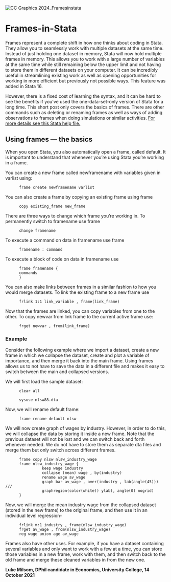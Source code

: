 ![CC Graphics 2024_Framesinstata](https://github.com/csae-coders-corner/Frames-in-Stata/assets/148211163/4a19b3b8-21d4-49e0-b5f6-8bd23c25c69d)

# Frames-in-Stata

Frames represent a complete shift in how one thinks about coding in Stata. They allow you to seamlessly work with multiple datasets at the same time. Instead of just holding one dataset in memory, Stata will now hold multiple frames in memory. This allows you to work with a large number of variables at the same time while still remaining below the upper limit and not having to store them in different datasets on your computer. It can be incredibly useful in streamlining existing work as well as opening opportunities for working in more efficient but previously not possible ways. This feature was added in Stata 16.

However, there is a fixed cost of learning the syntax, and it can be hard to see the benefits if you’ve used the one-data-set-only version of Stata for a long time. This short post only covers the basics of frames. There are other commands such as deleting or renaming frames as well as ways of adding observations to frames when doing simulations or similar activities. [For more details see this Stata help file.](https://www.stata.com/manuals/dframesintro.pdf)

## Using frames — the basics
When you open Stata, you also automatically open a frame, called default. It is important to understand that whenever you’re using Stata you’re working in a frame.

You can create a new frame called newframename with variables given in varlist using:

          frame create newframename varlist

You can also create a frame by copying an existing frame using frame

          copy existing_frame new_frame

There are three ways to change which frame you’re working in. To permanently switch to framename use frame

          change framename

To execute a command on data in framename use frame 

          framename : command

To execute a block of code on data in framename use

          frame framename { 
          commands
          }

You can also make links between frames in a similar fashion to how you would merge datasets. To link the existing frame to a new frame use

          frlink 1:1 link_variable , frame(link_frame)

Now that the frames are linked, you can copy variables from one to the other. To copy newvar from link frame to the current active frame use:

          frget newvar , from(link_frame)


### Example
Consider the following example where we import a dataset, create a new frame in which we collapse the dataset, create and plot a variable of importance, and then merge it back into the main frame. Using frames allows us to not have to save the data in a different file and makes it easy to switch between the main and collapsed versions.

We will first load the sample dataset:

          clear all 

          sysuse nlsw88.dta

Now, we will rename default frame:

          frame rename default nlsw

We will now create graph of wages by industry. However, in order to do this, we will collapse the data by storing it inside a new frame. Note that the previous dataset will not be lost and we can switch back and forth whenever needed. We do not have to store them as separate dta files and merge them but only switch across different frames.

          frame copy nlsw nlsw_industry_wage
          frame nlsw_industry_wage {             
                    keep wage industry
                    collapse (mean) wage , by(industry) 
                    rename wage av_wage
                    graph bar av_wage , over(industry , lab(angle(45))) ///
                    graphregion(color(white)) ylab(, angle(0) nogrid)
          }

Now, we will merge the mean industry wage from the collapsed dataset (stored in the new frame) to the original frame, and then use it in an individual level regression-

          frlink m:1 industry , frame(nlsw_industry_wage) 
          frget av_wage , from(nlsw_industry_wage) 
          reg wage union age av_wage

Frames also have other uses. For example, if you have a dataset containing several variables and only want to work with a few at a time, you can store those variables in a new frame, work with them, and then switch back to the old frame and merge these cleaned variables in from the new one.


**Luke Milsom, DPhil candidate in Economics, University College,
14 October 2021**


